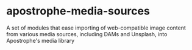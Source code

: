 # apostrophe-media-sources
A set of modules that ease importing of web-compatible image content from various media sources, including DAMs and Unsplash, into Apostrophe's media library
